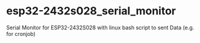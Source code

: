 # esp32-2432s028_serial_monitor
Serial Monitor for ESP32-2432S028 with linux bash script to sent Data (e.g. for cronjob)

